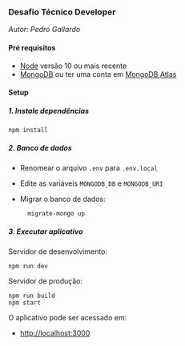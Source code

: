 ### Desafio Técnico Developer

_Autor: Pedro Gallardo_

#### Pré requisitos

* [Node](https://nodejs.org/en/download/) versão 10 ou mais recente
* [MongoDB](https://docs.mongodb.com/manual/administration/install-community/) ou ter uma conta em [MongoDB Atlas](https://www.mongodb.com/cloud/atlas)

#### Setup

##### 1. Instale dependências

    npm install
    
##### 2. Banco de dados

* Renomear o arquivo `.env` para `.env.local`
* Edite as variáveis `MONGODB_DB` e `MONGODB_URI`
* Migrar o banco de dados:

        migrate-mongo up

##### 3. Executar aplicativo

Servidor de desenvolvimento:

    npm run dev
    
Servidor de produção:

    npm run build
    npm start

O aplicativo pode ser acessado em:

* [http://localhost:3000](http://localhost:3000)


